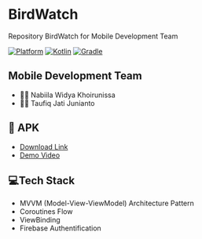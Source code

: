 # BirdWatch

Repository BirdWatch for Mobile Development Team

<a href="http://developer.android.com/index.html"><img alt="Platform" src="https://img.shields.io/badge/platform-Android-green.svg"></a>
<a href="http://kotlinlang.org"><img alt="Kotlin" src="https://img.shields.io/badge/kotlin-1.9.20-blue.svg"></a>
<a href="https://developer.android.com/studio/releases/gradle-plugin"><img alt="Gradle" src="https://img.shields.io/badge/gradle-8.6-yellow.svg"></a>

## Mobile Development Team
 - 👩‍💻 Nabiila Widya Khoirunissa
 - 👨‍💻 Taufiq Jati Junianto

## 📱 APK
 - [Download Link](https://drive.google.com/file/d/1KsUIeYPfXDImbUZhm7MShyoXXbtxLBhQ/view?usp=drive_link)
 - [Demo Video](https://drive.google.com/file/d/1Ca1rthCNRgjV_4cWMPLWWtW2X5R6guJA/view?usp=drive_link)

## 💻Tech Stack
- MVVM (Model-View-ViewModel) Architecture Pattern
- Coroutines Flow
- ViewBinding
- Firebase Authentification
